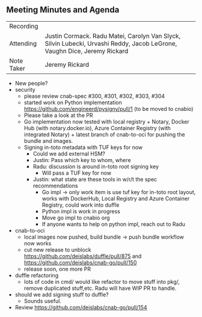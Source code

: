 ## Meeting Minutes and Agenda

|  |  | 
| -------- | -------- |
| Recording  |  |
| Attending  | Justin Cormack. Radu Matei, Carolyn Van Slyck, Silvin Lubecki, Urvashi Reddy, Jacob LeGrone, Vaughn Dice, Jeremy Rickard |
| Note Taker | Jeremy Rickard  |

* New people?
* security
    * please review cnab-spec #300, #301, #302, #303, #304
    * started work on Python implementation https://github.com/engineerd/pysigny/pull/1 (to be moved to cnabio)
    * Please take a look at the PR
    * Go implementation now tested with local registry + Notary, Docker Hub (with notary.docker.io), Azure Container Registry (with integrated Notary) + latest branch of cnab-to-oci for pushing the bundle and images.
    * Signing in-toto metadata with TUF keys for now
        * Could we add external HSM?
        * Justin: Pass which key to whom, where
        * Radu: discussion is around in-toto root signing key
            * Will pass a TUF key for now
        * Justin: what state are these tools in w/r/t the spec recommendations
            * Go impl -> only work item is use tuf key for in-toto root layout, works with DockerHub, Local Registry and Azure Container Registry, could work into duffle
            * Python impl is work in progress
            * Move go impl to cnabio org
            * If anyone wants to help on python impl, reach out to Radu
* cnab-to-oci
    * local images now pushed, build bundle -> push bundle workflow now works
    * cut new release to unblock https://github.com/deislabs/duffle/pull/875 and https://github.com/deislabs/cnab-go/pull/150
    * release soon, one more PR
* duffle refactoring
    * lots of code in cmd/ would like refactor to move stuff into pkg/, remove duplicated stuff,etc. Radu will have WIP PR to handle.  
* should we add signing stuff to duffle? 
    * Sounds useful. 
* Review https://github.com/deislabs/cnab-go/pull/154

